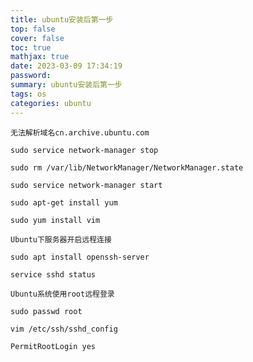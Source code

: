 ```yaml
---
title: ubuntu安装后第一步
top: false
cover: false
toc: true
mathjax: true
date: 2023-03-09 17:34:19
password:
summary: ubuntu安装后第一步
tags: os
categories: ubuntu
---
```





`无法解析域名cn.archive.ubuntu.com`

```
sudo service network-manager stop
```

```
sudo rm /var/lib/NetworkManager/NetworkManager.state
```

```
sudo service network-manager start
```

```
sudo apt-get install yum
```

```
sudo yum install vim
```

`Ubuntu下服务器开启远程连接`

```
sudo apt install openssh-server
```

```
service sshd status
```

`Ubuntu系统使用root远程登录`

```
sudo passwd root
```

```
vim /etc/ssh/sshd_config
```

	PermitRootLogin yes

```

